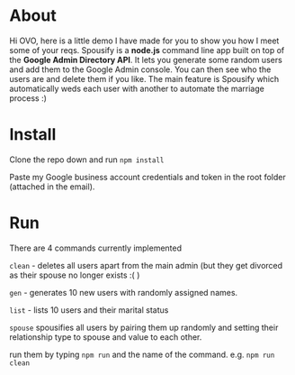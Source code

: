 # About

Hi OVO, here is a little demo I have made for you to show you how I meet some of your reqs. Spousify is a **node.js** command line app built on top of the **Google Admin Directory API**. It lets you generate some random users and add them to the Google Admin console. You can then see who the users are and delete them if you like. The main feature is Spousify which automatically weds each user with another to automate the marriage process :)

# Install

Clone the repo down and run `npm install`

Paste my Google business account credentials and token in the root folder (attached in the email).

# Run

There are 4 commands currently implemented

`clean` - deletes all users apart from the main admin (but they get divorced as their spouse no longer exists :( )

`gen` - generates 10 new users with randomly assigned names.

`list` - lists 10 users and their marital status

`spouse` spousifies all users by pairing them up randomly and setting their relationship type to spouse and value to each other.

run them by typing `npm run` and the name of the command. e.g. `npm run clean`
